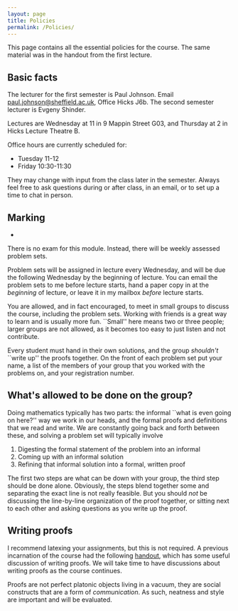 ```yaml
---
layout: page
title: Policies
permalink: /Policies/
---
```


This page contains all the essential policies for the course.  The same material was in the handout from the first lecture.

Basic facts
------
The lecturer for the first semester is Paul Johnson.  Email paul.johnson@sheffield.ac.uk, Office Hicks J6b.  The second semester lecturer is Evgeny Shinder.

Lectures are Wednesday at 11 in 9 Mappin Street G03, and Thursday at 2 in Hicks Lecture Theatre B.

Office hours are currently scheduled for:

 -  Tuesday 11-12
 -  Friday 10:30-11:30

They may change with input from the class later in the semester.  Always feel free to ask questions during or after class, in an email, or to set up a time to chat in person.

Marking
------
-
There is no exam for this module.  Instead, there will be weekly assessed problem sets.

Problem sets will be assigned in lecture every Wednesday, and will be due the following Wednesday by the beginning of lecture.  You can email the problem sets to me before lecture starts, hand a paper copy in at the *beginning* of lecture, or leave it in my mailbox *before* lecture starts.  

You are allowed, and in fact encouraged, to meet in small groups to discuss the course, including the problem sets.  Working with friends is a great way to learn and is usually more fun.  ``Small'' here means two or three people; larger groups are not allowed, as it becomes too easy to just listen and not contribute.  

Every student must hand in their own solutions, and the group *shouldn't* ``write up'' the proofs together.  On the front of each problem set put your name, a list of the members of your group that you worked with the problems on, and your registration number.

What's allowed to be done on the group?
----------------------------------------

Doing mathematics typically has two parts: the informal ``what is even going on here?'' way we work in our heads, and the formal proofs and definitions that we read and write.  We are constantly going back and forth between these, and solving a problem set will typically involve

 1. Digesting the formal statement of the problem into an informal 
 2. Coming up with an informal solution
 3. Refining that informal solution into a formal, written proof

The first two steps are what can be down with your group, the third step should be done alone.   Obviously, the steps blend together some and separating the exact line is not really feasible.  But you should *not* be discussing the line-by-line organization of the proof together, or sitting next to each other and asking questions as you write up the proof.

Writing proofs
--------------

I recommend latexing your assignments, but this is not required.  A previous incarnation of the course had the following [handout](../mas439problemguidelines.pdf), which has some useful discussion of writing proofs.  We will take time to have discussions about writing proofs as the course continues.

Proofs are not perfect platonic objects living in a vacuum, they are social constructs that are a form of *communication*.  As such, neatness and style are important and will be evaluated.